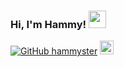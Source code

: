 ### Hi, I'm Hammy! <img src="https://media.giphy.com/media/hvRJCLFzcasrR4ia7z/giphy.gif" width="28">

[![GitHub hammyster](https://img.shields.io/github/followers/hammyster?label=follow&style=social)](https://github.com/hammyster)
<a href="https://discord.bio/p/hammyster" target="_blank"><img width="22px" src="https://logodownload.org/wp-content/uploads/2017/11/discord-logo-icone.png"></img></a>
